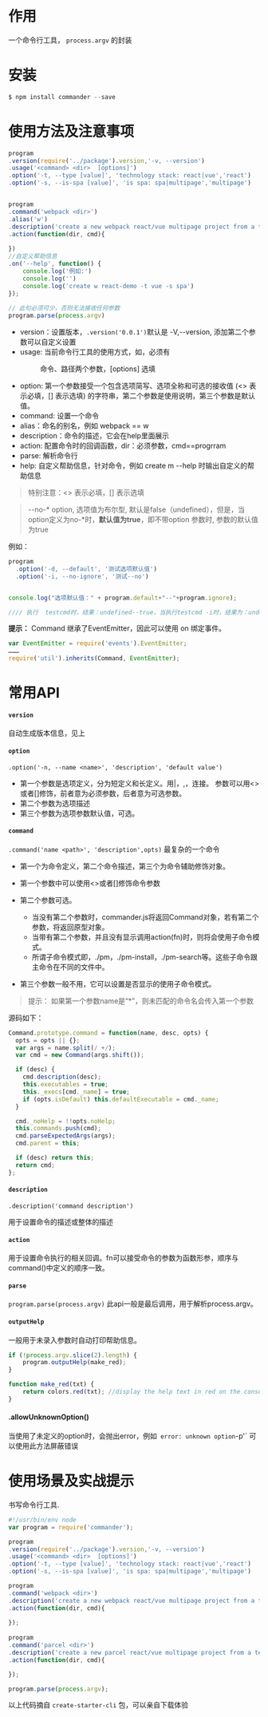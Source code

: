 # 作用
一个命令行工具， `process.argv` 的封装

# 安装
```javascript
$ npm install commander --save
```

# 使用方法及注意事项

```js
program
.version(require('../package').version,'-v, --version')
.usage('<command> <dir>  [options]')
.option('-t, --type [value]', 'technology stack: react|vue','react')
.option('-s, --is-spa [value]', 'is spa: spa|multipage','multipage')


program
.command('webpack <dir>')
.alias('w')
.description('create a new webpack react/vue multipage project from a template')
.action(function(dir, cmd){
	
})    
//自定义帮助信息
.on('--help', function() {
	console.log('例如:')
	console.log('')
	console.log('create w react-demo -t vue -s spa')
});
	
// 此句必须可少，否则无法接收任何参数
program.parse(process.argv)

```

- version：设置版本，`.version('0.0.1')`默认是 -V,--version, 添加第二个参数可以自定义设置
- usage: 当前命令行工具的使用方式，如，必须有<command> <dir>命令、路径两个参数，[options] 选填
- option: 第一个参数接受一个包含选项简写、选项全称和可选的接收值 (<> 表示必填，[] 表示选填) 的字符串，第二个参数是使用说明，第三个参数是默认值。
- command: 设置一个命令
- alias：命名的别名，例如 webpack == w
- description：命令的描述，它会在help里面展示
- action: 配置命令时的回调函数，dir：必须参数，cmd==progrram
- parse: 解析命令行
- help: 自定义帮助信息，针对命令，例如 create m --help 时输出自定义的帮助信息



> 特别注意：<> 表示必填，[] 表示选填

> --no-* option, 选项值为布尔型, 默认是false（undefined），但是，当option定义为no-*时，**默认值为true**，即不带option 参数时, 参数的默认值为true

例如：
```js
program
  .option('-d, --default', '测试选项默认值')
  .option('-i, --no-ignore', '测试--no')


console.log("选项默认值：" + program.default+"--"+program.ignore); 

//// 执行  testcmd时，结果：undefined--true，当执行testcmd -i时，结果为：undefined--false
```

**提示：**  Command 继承了EventEmitter，因此可以使用 on 绑定事件。

```js
var EventEmitter = require('events').EventEmitter;
………
require('util').inherits(Command, EventEmitter);
```

# 常用API

#### `version`
自动生成版本信息，见上

#### `option`
`.option('-n, --name <name>', 'description', 'default value')`

- 第一个参数是选项定义，分为短定义和长定义。用|，,，连接。
参数可以用<>或者[]修饰，前者意为必须参数，后者意为可选参数。
- 第二个参数为选项描述
- 第三个参数为选项参数默认值，可选。


#### `command`
`.command('name <path>', 'description',opts)`
最复杂的一个命令
- 第一个为命令定义，第二个命令描述，第三个为命令辅助修饰对象。
- 第一个参数中可以使用<>或者[]修饰命令参数
- 第二个参数可选。
  - 当没有第二个参数时，commander.js将返回Command对象，若有第二个参数，将返回原型对象。
  - 当带有第二个参数，并且没有显示调用action(fn)时，则将会使用子命令模式。
  - 所谓子命令模式即，./pm，./pm-install，./pm-search等。这些子命令跟主命令在不同的文件中。

- 第三个参数一般不用，它可以设置是否显示的使用子命令模式。

> 提示： 如果第一个参数name是“*”，则未匹配的命令名会传入第一个参数

源码如下：
```js
Command.prototype.command = function(name, desc, opts) {
  opts = opts || {};
  var args = name.split(/ +/);
  var cmd = new Command(args.shift());

  if (desc) {
    cmd.description(desc);
    this.executables = true;
    this._execs[cmd._name] = true;
    if (opts.isDefault) this.defaultExecutable = cmd._name;
  }

  cmd._noHelp = !!opts.noHelp;
  this.commands.push(cmd);
  cmd.parseExpectedArgs(args);
  cmd.parent = this;

  if (desc) return this;
  return cmd;
};
```

#### `description`
`.description('command description')`

用于设置命令的描述或整体的描述

#### `action`
用于设置命令执行的相关回调。fn可以接受命令的参数为函数形参，顺序与command()中定义的顺序一致。

#### `parse`
`program.parse(process.argv)`
此api一般是最后调用，用于解析process.argv。


#### `outputHelp`

一般用于未录入参数时自动打印帮助信息。

```js
if (!process.argv.slice(2).length) {
    program.outputHelp(make_red);
}

function make_red(txt) {
    return colors.red(txt); //display the help text in red on the console
}
```


####   .allowUnknownOption()
当使用了未定义的option时，会抛出error，例如`  error: unknown option `-p'`
可以使用此方法屏蔽错误

# 使用场景及实战提示
书写命令行工具.


```js
#!/usr/bin/env node
var program = require('commander');

program
.version(require('../package').version,'-v, --version')
.usage('<command> <dir>  [options]')
.option('-t, --type [value]', 'technology stack: react|vue','react')
.option('-s, --is-spa [value]', 'is spa: spa|multipage','multipage')

program
.command('webpack <dir>')
.description('create a new webpack react/vue multipage project from a template')
.action(function(dir, cmd){
	
});
	
program
.command('parcel <dir>')
.description('create a new parcel react/vue multipage project from a template')
.action(function(dir, cmd){

});

program.parse(process.argv);

```
以上代码摘自 `create-starter-cli` 包，可以亲自下载体验